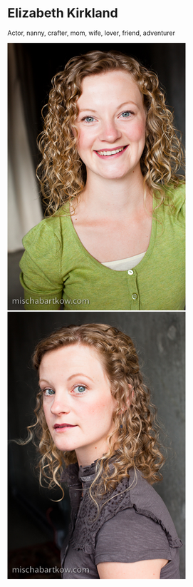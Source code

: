 Elizabeth Kirkland
==================

Actor, nanny, crafter, mom, wife, lover, friend, adventurer

![Green headshot](images/headshot-green.jpg)
![Grey headshot](images/headshot-grey.jpg)
